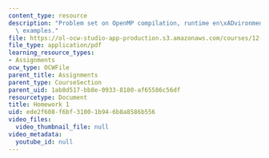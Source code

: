 ```yaml
---
content_type: resource
description: "Problem set on OpenMP compilation, runtime en\xADvironment, and code\
  \ examples."
file: https://ol-ocw-studio-app-production.s3.amazonaws.com/courses/12-950-parallel-programming-for-multicore-machines-using-openmp-and-mpi-january-iap-2010/ede2f608f6bf31001b946b8a8586b556_MIT12_950IAP10_hw1.pdf
file_type: application/pdf
learning_resource_types:
- Assignments
ocw_type: OCWFile
parent_title: Assignments
parent_type: CourseSection
parent_uid: 1ab8d517-bb8e-0933-8180-af65586c56df
resourcetype: Document
title: Homework 1
uid: ede2f608-f6bf-3100-1b94-6b8a8586b556
video_files:
  video_thumbnail_file: null
video_metadata:
  youtube_id: null
---
```

